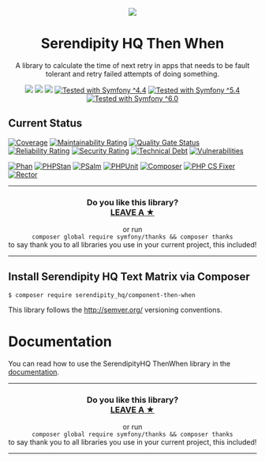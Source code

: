 <p align="center">
    <a href="http://www.serendipityhq.com" target="_blank">
        <img style="max-width: 350px" src="http://www.serendipityhq.com/assets/open-source-projects/Logo-SerendipityHQ-Icon-Text-Purple.png">
    </a>
</p>

<h1 align="center">Serendipity HQ Then When</h1>
<p align="center">A library to calculate the time of next retry in apps that needs to be fault tolerant and retry failed attempts of doing something.</p>
<p align="center">
    <a href="https://github.com/Aerendir/component-then-when/releases"><img src="https://img.shields.io/packagist/v/serendipity_hq/component-then-when.svg?style=flat-square"></a>
    <a href="https://opensource.org/licenses/MIT"><img src="https://img.shields.io/badge/license-MIT-brightgreen.svg?style=flat-square"></a>
    <a href="https://github.com/Aerendir/component-then-when/releases"><img src="https://img.shields.io/packagist/php-v/serendipity_hq/component-then-when?color=%238892BF&style=flat-square&logo=php" /></a>
    <a title="Tested with Symfony ^4.4" href="https://github.com/Aerendir/component-then-when/actions"><img title="Tested with Symfony ^4.4" src="https://img.shields.io/badge/Symfony-%5E4.4-333?style=flat-square&logo=symfony" /></a>
    <a title="Tested with Symfony ^5.4" href="https://github.com/Aerendir/component-then-when/actions"><img title="Tested with Symfony ^5.4" src="https://img.shields.io/badge/Symfony-%5E5.4-333?style=flat-square&logo=symfony" /></a>
    <a title="Tested with Symfony ^6.0" href="https://github.com/Aerendir/component-then-when/actions"><img title="Tested with Symfony ^6.0" src="https://img.shields.io/badge/Symfony-%5E6.0-333?style=flat-square&logo=symfony" /></a>
</p>

## Current Status
[![Coverage](https://sonarcloud.io/api/project_badges/measure?project=Aerendir_component-then-when&metric=coverage)](https://sonarcloud.io/dashboard?id=Aerendir_component-then-when)
[![Maintainability Rating](https://sonarcloud.io/api/project_badges/measure?project=Aerendir_component-then-when&metric=sqale_rating)](https://sonarcloud.io/dashboard?id=Aerendir_component-then-when)
[![Quality Gate Status](https://sonarcloud.io/api/project_badges/measure?project=Aerendir_component-then-when&metric=alert_status)](https://sonarcloud.io/dashboard?id=Aerendir_component-then-when)
[![Reliability Rating](https://sonarcloud.io/api/project_badges/measure?project=Aerendir_component-then-when&metric=reliability_rating)](https://sonarcloud.io/dashboard?id=Aerendir_component-then-when)
[![Security Rating](https://sonarcloud.io/api/project_badges/measure?project=Aerendir_component-then-when&metric=security_rating)](https://sonarcloud.io/dashboard?id=Aerendir_component-then-when)
[![Technical Debt](https://sonarcloud.io/api/project_badges/measure?project=Aerendir_component-then-when&metric=sqale_index)](https://sonarcloud.io/dashboard?id=Aerendir_component-then-when)
[![Vulnerabilities](https://sonarcloud.io/api/project_badges/measure?project=Aerendir_component-then-when&metric=vulnerabilities)](https://sonarcloud.io/dashboard?id=Aerendir_component-then-when)

[![Phan](https://github.com/Aerendir/component-then-when/workflows/Phan/badge.svg)](https://github.com/Aerendir/component-then-when/actions?query=branch%3Adev)
[![PHPStan](https://github.com/Aerendir/component-then-when/workflows/PHPStan/badge.svg)](https://github.com/Aerendir/component-then-when/actions?query=branch%3Adev)
[![PSalm](https://github.com/Aerendir/component-then-when/workflows/PSalm/badge.svg)](https://github.com/Aerendir/component-then-when/actions?query=branch%3Adev)
[![PHPUnit](https://github.com/Aerendir/component-then-when/workflows/PHPunit/badge.svg)](https://github.com/Aerendir/component-then-when/actions?query=branch%3Adev)
[![Composer](https://github.com/Aerendir/component-then-when/workflows/Composer/badge.svg)](https://github.com/Aerendir/component-then-when/actions?query=branch%3Adev)
[![PHP CS Fixer](https://github.com/Aerendir/component-then-when/workflows/PHP%20CS%20Fixer/badge.svg)](https://github.com/Aerendir/component-then-when/actions?query=branch%3Adev)
[![Rector](https://github.com/Aerendir/component-then-when/workflows/Rector/badge.svg)](https://github.com/Aerendir/component-then-when/actions?query=branch%3Adev)

<hr />
<h3 align="center">
    <b>Do you like this library?</b><br />
    <b><a href="#js-repo-pjax-container">LEAVE A &#9733;</a></b>
</h3>
<p align="center">
    or run<br />
    <code>composer global require symfony/thanks && composer thanks</code><br />
    to say thank you to all libraries you use in your current project, this included!
</p>
<hr />

## Install Serendipity HQ Text Matrix via Composer

    $ composer require serendipity_hq/component-then-when

This library follows the http://semver.org/ versioning conventions.

# Documentation

You can read how to use the SerendipityHQ ThenWhen library in the [documentation](docs/Strategies.md).

<hr />
<h3 align="center">
    <b>Do you like this library?</b><br />
    <b><a href="#js-repo-pjax-container">LEAVE A &#9733;</a></b>
</h3>
<p align="center">
    or run<br />
    <code>composer global require symfony/thanks && composer thanks</code><br />
    to say thank you to all libraries you use in your current project, this included!
</p>
<hr />
